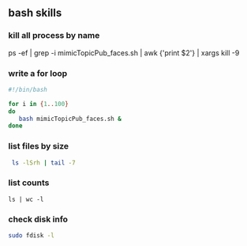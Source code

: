 ## bash skills

### kill all process by name
ps -ef | grep -i mimicTopicPub_faces.sh | awk {'print $2'} | xargs kill -9

### write a for loop

```bash
#!/bin/bash

for i in {1..100}
do
   bash mimicTopicPub_faces.sh &
done
```

### list files by size

```bash
 ls -lSrh | tail -7
```

### list counts

```
ls | wc -l
```

### check disk info

```bash
sudo fdisk -l
```



